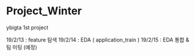 # Project_Winter
ybigta 1st project

19/2/13 : feature 탐색
19/2/14 : EDA ( application_train )
19/2/15 : EDA 통합 & 팀 미팅 (예정)
